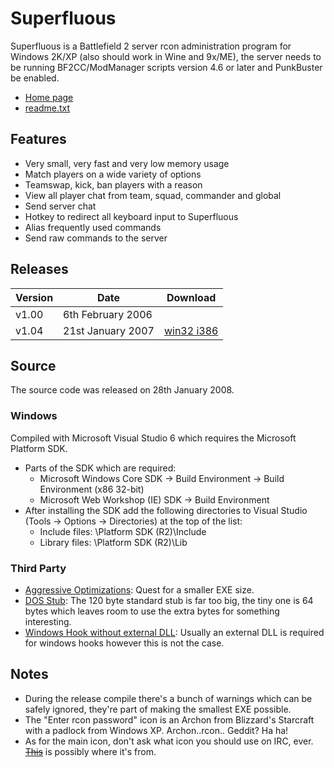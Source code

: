 # Superfluous

Superfluous is a Battlefield 2 server rcon administration program for Windows 2K/XP (also should work in Wine and 9x/ME), the server needs to be running BF2CC/ModManager scripts version 4.6 or later and PunkBuster be enabled.

* [Home page](https://www.nisda.net/superfluous.html)
* [readme.txt](bin/readme.txt)

## Features

* Very small, very fast and very low memory usage
* Match players on a wide variety of options
* Teamswap, kick, ban players with a reason
* View all player chat from team, squad, commander and global
* Send server chat
* Hotkey to redirect all keyboard input to Superfluous
* Alias frequently used commands
* Send raw commands to the server

## Releases

Version|Date|Download
---|---|---
v1.00|6th February 2006|
v1.04|21st January 2007|[win32 i386](https://www.nisda.net/files/superfluous-v1.04.zip)

## Source

The source code was released on 28th January 2008.

### Windows

Compiled with Microsoft Visual Studio 6 which requires the Microsoft Platform SDK.
* Parts of the SDK which are required:
    * Microsoft Windows Core SDK -> Build Environment -> Build Environment (x86 32-bit)
    * Microsoft Web Workshop (IE) SDK -> Build Environment
* After installing the SDK add the following directories to Visual Studio (Tools -> Options -> Directories) at the top of the list:
    * Include files: \Platform SDK (R2)\Include
    * Library files: \Platform SDK (R2)\Lib

### Third Party

* [Aggressive Optimizations](http://nopcode.com/AggressiveOptimize.shtml): Quest for a smaller EXE size.
* [DOS Stub](http://web.archive.org/web/20070124160645/http://its.mine.nu/html/coding/essays/stub.html): The 120 byte standard stub is far too big, the tiny one is 64 bytes which leaves room to use the extra bytes for something interesting.
* [Windows Hook without external DLL](http://web.archive.org/web/20030824225005/rattlesnake.at.box.sk/newsread.php?newsid=193): Usually an external DLL is required for windows hooks however this is not the case.

## Notes

* During the release compile there's a bunch of warnings which can be safely ignored, they're part of making the smallest EXE possible.
* The "Enter rcon password" icon is an Archon from Blizzard's Starcraft with a padlock from Windows XP. Archon..rcon.. Geddit? Ha ha!
* As for the main icon, don't ask what icon you should use on IRC, ever. ~~[This](http://www.originalicons.com/)~~ is possibly where it's from.
